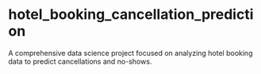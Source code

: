 # hotel_booking_cancellation_prediction
A comprehensive data science project focused on analyzing hotel booking data to predict cancellations and no-shows. 
